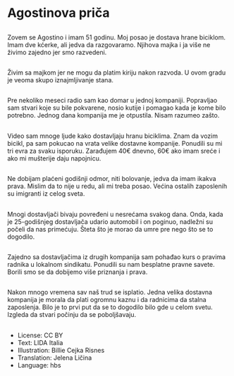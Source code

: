 # Agostinova priča

##
Zovem se Agostino i imam 51 godinu. Moj posao je dostava hrane biciklom. Imam dve kćerke, ali jedva da razgovaramo. Njihova majka i ja više ne živimo zajedno jer smo razvedeni.

##
Živim sa majkom jer ne mogu da platim kiriju nakon razvoda. U ovom gradu je veoma skupo iznajmljivanje stana.

##
Pre nekoliko meseci radio sam kao domar u jednoj kompaniji. Popravljao sam stvari koje su bile pokvarene, nosio kutije i pomagao kada je kome bilo potrebno. Jednog dana kompanija me je otpustila. Nisam razumeo zašto.

##
Video sam mnoge ljude kako dostavljaju hranu biciklima. Znam da vozim bicikl, pa sam pokucao na vrata velike dostavne kompanije. Ponudili su mi tri evra za svaku isporuku. Zarađujem 40€ dnevno, 60€ ako imam sreće i ako mi mušterije daju napojnicu.

##
Ne dobijam plaćeni godišnji odmor, niti bolovanje, jedva da imam ikakva prava. Mislim da to nije u redu, ali mi treba posao. Većina ostalih zaposlenih su imigranti iz celog sveta.

##
Mnogi dostavljači bivaju povređeni u nesrećama svakog dana. Onda, kada je 25-godišnjeg dostavljača udario automobil i on poginuo, nadležni su počeli da nas primećuju. Šteta što je morao da umre pre nego što se to dogodilo.

##
Zajedno sa dostavljačima iz drugih kompanija sam pohađao kurs o pravima radnika u lokalnom sindikatu. Ponudili su nam besplatne pravne savete. Borili smo se da dobijemo više priznanja i prava.

##
Nakon mnogo vremena sav naš trud se isplatio. Jedna velika dostavna kompanija je morala da plati ogromnu kaznu i da radnicima da stalna zaposlenja. Bilo je to prvi put da se to dogodilo bilo gde u celom svetu. Izgleda da stvari počinju da se poboljšavaju.

##
* License: CC BY
* Text: LIDA Italia
* Illustration: Billie Cejka Risnes
* Translation: Jelena Ličina
* Language: hbs
